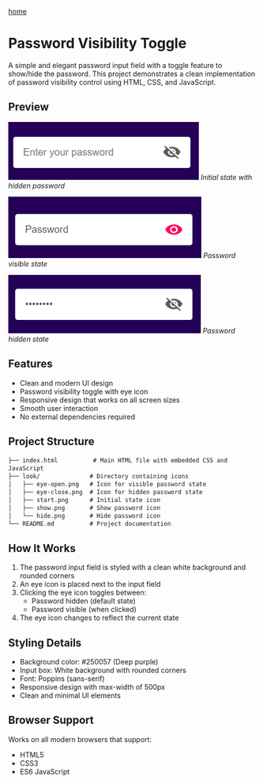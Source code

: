 [home](/README.md)


# Password Visibility Toggle

A simple and elegant password input field with a toggle feature to show/hide the password. This project demonstrates a clean implementation of password visibility control using HTML, CSS, and JavaScript.

## Preview

![Password Field Hidden](look/start.png)
_Initial state with hidden password_

![Password Field Show](look/show.png)
_Password visible state_

![Password Field Hide](look/hide.png)
_Password hidden state_

## Features

- Clean and modern UI design
- Password visibility toggle with eye icon
- Responsive design that works on all screen sizes
- Smooth user interaction
- No external dependencies required

## Project Structure

```
├── index.html          # Main HTML file with embedded CSS and JavaScript
├── look/              # Directory containing icons
│   ├── eye-open.png   # Icon for visible password state
│   ├── eye-close.png  # Icon for hidden password state
│   ├── start.png      # Initial state icon
│   ├── show.png       # Show password icon
│   └── hide.png       # Hide password icon
└── README.md          # Project documentation
```

## How It Works

1. The password input field is styled with a clean white background and rounded corners
2. An eye icon is placed next to the input field
3. Clicking the eye icon toggles between:
   - Password hidden (default state)
   - Password visible (when clicked)
4. The eye icon changes to reflect the current state

## Styling Details

- Background color: #250057 (Deep purple)
- Input box: White background with rounded corners
- Font: Poppins (sans-serif)
- Responsive design with max-width of 500px
- Clean and minimal UI elements

## Browser Support

Works on all modern browsers that support:

- HTML5
- CSS3
- ES6 JavaScript